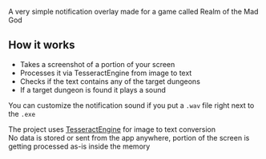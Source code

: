 A very simple notification overlay made for a game called Realm of the Mad God  

## How it works  

- Takes a screenshot of a portion of your screen  
- Processes it via TesseractEngine from image to text
- Checks if the text contains any of the target dungeons
- If a target dungeon is found it plays a sound


You can customize the notification sound if you put a `.wav` file right next to the `.exe`  

The project uses [TesseractEngine](https://github.com/tesseract-ocr/tesseract) for image to text conversion  
No data is stored or sent from the app anywhere, portion of the screen is getting processed as-is inside the memory  
